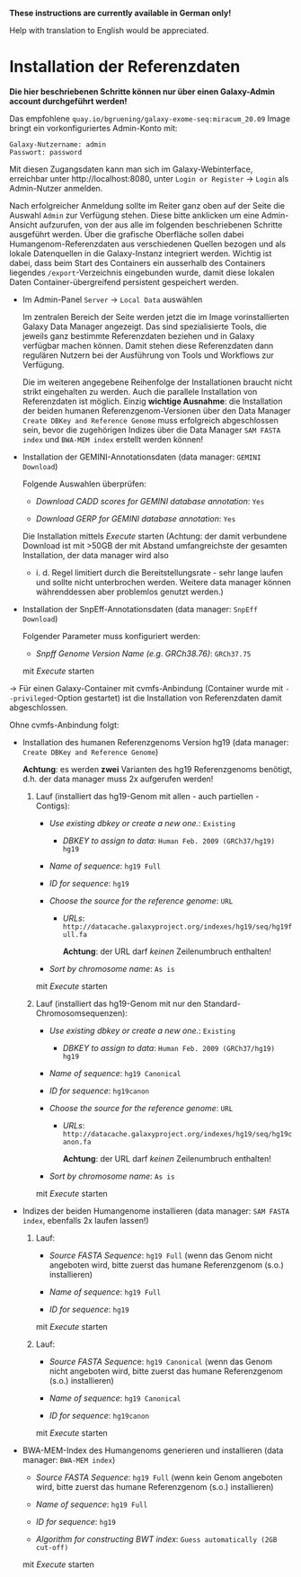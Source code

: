 **These instructions are currently available in German only!**

Help with translation to English would be appreciated.


Installation der Referenzdaten
==============================

**Die hier beschriebenen Schritte können nur über einen Galaxy-Admin account
durchgeführt werden!**

Das empfohlene ``quay.io/bgruening/galaxy-exome-seq:miracum_20.09`` Image
bringt ein vorkonfiguriertes Admin-Konto mit:

```
Galaxy-Nutzername: admin
Passwort: password
```

Mit diesen Zugangsdaten kann man sich im Galaxy-Webinterface, erreichbar unter
http://localhost:8080, unter ``Login or Register`` -> ``Login`` als
Admin-Nutzer anmelden.

Nach erfolgreicher Anmeldung sollte im Reiter ganz oben auf der Seite die
Auswahl ``Admin`` zur Verfügung stehen. Diese bitte anklicken um eine
Admin-Ansicht aufzurufen, von der aus alle im folgenden beschriebenen Schritte
ausgeführt werden.
Über die grafische Oberfläche sollen dabei Humangenom-Referenzdaten aus
verschiedenen Quellen bezogen und als lokale Datenquellen in die Galaxy-Instanz
integriert werden. Wichtig ist dabei, dass beim Start des Containers ein
ausserhalb des Containers liegendes ``/export``-Verzeichnis eingebunden wurde,
damit diese lokalen Daten Container-übergreifend persistent gespeichert werden.

- Im Admin-Panel ``Server`` -> ``Local Data`` auswählen

  Im zentralen Bereich der Seite werden jetzt die im Image vorinstallierten
  Galaxy Data Manager angezeigt. Das sind spezialisierte Tools, die jeweils
  ganz bestimmte Referenzdaten beziehen und in Galaxy verfügbar machen können.
  Damit stehen diese Referenzdaten dann regulären Nutzern bei der Ausführung
  von Tools und Workflows zur Verfügung.

  Die im weiteren angegebene Reihenfolge der Installationen braucht nicht
  strikt eingehalten zu werden. Auch die parallele Installation von
  Referenzdaten ist möglich. Einzig **wichtige Ausnahme**: die Installation
  der beiden humanen Referenzgenom-Versionen über den Data Manager
  ``Create DBKey and Reference Genome`` muss erfolgreich abgeschlossen sein,
  bevor die zugehörigen Indizes über die Data Manager ``SAM FASTA index`` und
  ``BWA-MEM index`` erstellt werden können!

- Installation der GEMINI-Annotationsdaten (data manager: ``GEMINI Download``)

  Folgende Auswahlen überprüfen:

  - *Download CADD scores for GEMINI database annotation*: ``Yes``
  
  - *Download GERP for GEMINI database annotation*: ``Yes``

  Die Installation mittels *Execute* starten
  (Achtung: der damit verbundene Download ist mit >50GB der mit Abstand
  umfangreichste der gesamten  Installation, der data manager wird also
  - i. d. Regel limitiert durch die Bereitstellungsrate - sehr lange laufen und
  sollte nicht unterbrochen werden.
  Weitere data manager können währenddessen aber problemlos genutzt werden.)

- Installation der SnpEff-Annotationsdaten (data manager: ``SnpEff Download``)

  Folgender Parameter muss konfiguriert werden:

  - *Snpff Genome Version Name (e.g. GRCh38.76)*: ``GRCh37.75``

  mit *Execute* starten

-> Für einen Galaxy-Container mit cvmfs-Anbindung (Container wurde mit
``--privileged``-Option gestartet) ist die Installation von Referenzdaten damit
abgeschlossen.

Ohne cvmfs-Anbindung folgt:

- Installation des humanen Referenzgenoms Version hg19
  (data manager: ``Create DBKey and Reference Genome``)

  **Achtung**: es werden **zwei** Varianten des hg19 Referenzgenoms benötigt,
  d.h. der data manager muss 2x aufgerufen werden!

  1. Lauf (installiert das hg19-Genom mit allen - auch partiellen - Contigs):

     - *Use existing dbkey or create a new one.*: ``Existing``

       - *DBKEY to assign to data*: ``Human Feb. 2009 (GRCh37/hg19) hg19``

     - *Name of sequence*: ``hg19 Full``

     - *ID for sequence*: ``hg19``

     - *Choose the source for the reference genome*: ``URL``

       - *URLs*: ``http://datacache.galaxyproject.org/indexes/hg19/seq/hg19full.fa``

         **Achtung**: der URL darf *keinen* Zeilenumbruch enthalten!

     - *Sort by chromosome name*: ``As is``

     mit *Execute* starten

  2. Lauf (installiert das hg19-Genom mit nur den Standard-Chromosomsequenzen):

     - *Use existing dbkey or create a new one.*: ``Existing``

       - *DBKEY to assign to data*: ``Human Feb. 2009 (GRCh37/hg19) hg19``

     - *Name of sequence*: ``hg19 Canonical``

     - *ID for sequence*: ``hg19canon``

     - *Choose the source for the reference genome*: ``URL``

       - *URLs*: ``http://datacache.galaxyproject.org/indexes/hg19/seq/hg19canon.fa``

         **Achtung**: der URL darf *keinen* Zeilenumbruch enthalten!

     - *Sort by chromosome name*: ``As is``

     mit *Execute* starten

- Indizes der beiden Humangenome installieren (data manager: ``SAM FASTA index``, ebenfalls 2x laufen lassen!)
  
  1. Lauf:

     - *Source FASTA Sequence*: ``hg19 Full`` (wenn das Genom nicht angeboten wird, bitte zuerst das humane Referenzgenom (s.o.) installieren)

     - *Name of sequence*: ``hg19 Full``

     - *ID for sequence*: ``hg19``

     mit *Execute* starten

  2. Lauf:

     - *Source FASTA Sequenc*e: ``hg19 Canonical`` (wenn das Genom nicht angeboten wird, bitte zuerst das humane Referenzgenom (s.o.) installieren)

     - *Name of sequence*: ``hg19 Canonical``

     - *ID for sequence*: ``hg19canon``

     mit *Execute* starten

- BWA-MEM-Index des Humangenoms generieren und installieren (data manager: ``BWA-MEM index``)

  - *Source FASTA Sequence*: ``hg19 Full`` (wenn kein Genom angeboten wird, bitte zuerst das humane Referenzgenom (s.o.) installieren)

  - *Name of sequence*: ``hg19 Full``

  - *ID for sequence*: ``hg19``

  - *Algorithm for constructing BWT index*: ``Guess automatically (2GB cut-off)``

  mit *Execute* starten
